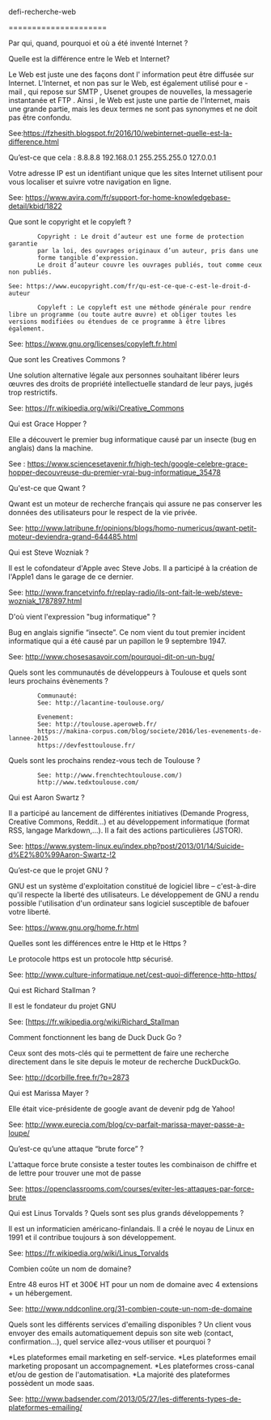 defi-recherche-web

=====================


Par qui, quand, pourquoi et où a été inventé Internet ?


Quelle est la différence entre le Web et Internet?

Le Web est juste une des façons dont l' information peut être diffusée sur Internet. L'Internet, et non pas sur le Web, est également utilisé pour e - mail , qui 
repose sur SMTP , Usenet groupes de nouvelles, la messagerie instantanée et FTP .
Ainsi , le Web est juste une partie de l'Internet, mais une grande partie, mais les deux termes ne sont pas synonymes et ne doit pas être confondu.

See:https://fzhesith.blogspot.fr/2016/10/webinternet-quelle-est-la-difference.html


Qu’est-ce que cela :
			8.8.8.8 
			192.168.0.1
			255.255.255.0
			127.0.0.1

Votre adresse IP est un identifiant unique que les sites Internet utilisent 
pour vous localiser et suivre votre navigation en ligne.

See: https://www.avira.com/fr/support-for-home-knowledgebase-detail/kbid/1822


Que sont le copyright et le copyleft ?

			Copyright : Le droit d’auteur est une forme de protection garantie 
			par la loi, des ouvrages originaux d’un auteur, pris dans une 
			forme tangible d’expression.
			Le droit d’auteur couvre les ouvrages publiés, tout comme ceux non publiés.

	See: https://www.eucopyright.com/fr/qu-est-ce-que-c-est-le-droit-d-auteur

			Copyleft : Le copyleft est une méthode générale pour rendre libre un programme (ou toute autre œuvre) et obliger toutes les versions modifiées ou étendues de ce programme à être libres également.

See: https://www.gnu.org/licenses/copyleft.fr.html


Que sont les Creatives Commons ?

Une solution alternative légale aux personnes souhaitant libérer leurs œuvres des droits de propriété intellectuelle standard de leur pays, jugés trop restrictifs.

See: https://fr.wikipedia.org/wiki/Creative_Commons


Qui est Grace Hopper ?

Elle a découvert le premier bug informatique causé par un insecte (bug en anglais) dans la machine.

See : https://www.sciencesetavenir.fr/high-tech/google-celebre-grace-hopper-decouvreuse-du-premier-vrai-bug-informatique_35478


Qu'est-ce que Qwant ?

Qwant est un moteur de recherche français qui assure ne pas conserver les données des utilisateurs pour le respect de la vie privée.

See: http://www.latribune.fr/opinions/blogs/homo-numericus/qwant-petit-moteur-deviendra-grand-644485.html


Qui est Steve Wozniak ?

Il est le cofondateur d'Apple avec Steve Jobs. Il a participé à la création de l'Apple1 dans le garage de ce dernier.

See: http://www.francetvinfo.fr/replay-radio/ils-ont-fait-le-web/steve-wozniak_1787897.html


D'où vient l'expression "bug informatique" ?

Bug en anglais signifie “insecte”.  Ce nom vient du tout premier incident informatique qui a été causé par un papillon le 9 septembre 1947.

See: http://www.chosesasavoir.com/pourquoi-dit-on-un-bug/


Quels sont les communautés de développeurs à Toulouse et quels sont leurs prochains évènements ?

			Communauté:
			See: http://lacantine-toulouse.org/ 

			Evenement:
			See: http://toulouse.aperoweb.fr/
			https://makina-corpus.com/blog/societe/2016/les-evenements-de-lannee-2015
			https://devfesttoulouse.fr/


Quels sont les prochains rendez-vous tech de Toulouse ?

			See: http://www.frenchtechtoulouse.com/)
			http://www.tedxtoulouse.com/


Qui est Aaron Swartz ?

Il a participé au lancement de différentes initiatives (Demande Progress, Creative Commons, Reddit...) et au développement informatique (format RSS, langage Markdown,...). Il a fait des actions particulières (JSTOR).

See: https://www.system-linux.eu/index.php?post/2013/01/14/Suicide-d%E2%80%99Aaron-Swartz-!2


Qu’est-ce que le projet GNU ?

GNU est un système d'exploitation constitué de logiciel libre – c'est-à-dire qu'il respecte la liberté des utilisateurs. Le développement de GNU a rendu possible l'utilisation d'un ordinateur sans logiciel susceptible de bafouer votre liberté.

See: https://www.gnu.org/home.fr.html


Quelles sont les différences entre le Http et le Https ?

Le protocole https est un protocole http sécurisé.

See: http://www.culture-informatique.net/cest-quoi-difference-http-https/


Qui est Richard Stallman ?

Il est le fondateur du projet GNU

See: [https://fr.wikipedia.org/wiki/Richard_Stallman


Comment fonctionnent les bang de Duck Duck Go ?

Ceux sont des mots-clés qui te permettent de faire une recherche directement dans le site depuis le moteur de recherche DuckDuckGo.

See: http://dcorbille.free.fr/?p=2873


Qui est Marissa Mayer ?

Elle était vice-présidente de google avant de devenir pdg de Yahoo!

See: http://www.eurecia.com/blog/cv-parfait-marissa-mayer-passe-a-loupe/


Qu’est-ce qu’une attaque “brute force” ?

L'attaque force brute consiste a tester toutes les combinaison de chiffre et de lettre pour trouver une mot de passe 

See: https://openclassrooms.com/courses/eviter-les-attaques-par-force-brute



Qui est Linus Torvalds ?
 Quels sont ses plus grands développements ?

 Il est un informaticien américano-finlandais.
 Il a créé le noyau de Linux en 1991 et il contribue toujours à son développement.

 See: https://fr.wikipedia.org/wiki/Linus_Torvalds

Combien coûte un nom de domaine?

Entre 48 euros HT et 300€ HT pour un nom de domaine avec 4 extensions + un hébergement.

See: http://www.nddconline.org/31-combien-coute-un-nom-de-domaine


Quels sont les différents services d'emailing disponibles ?
	Un client vous envoyer des emails automatiquement depuis son site web (contact, confirmation...), quel service allez-vous utiliser et pourquoi ?

*Les plateformes email marketing en self-service.
*Les plateformes email marketing proposant un accompagnement.
*Les plateformes cross-canal et/ou de gestion de l'automatisation.
*La majorité des plateformes possèdent un mode saas.

See: http://www.badsender.com/2013/05/27/les-differents-types-de-plateformes-emailing/